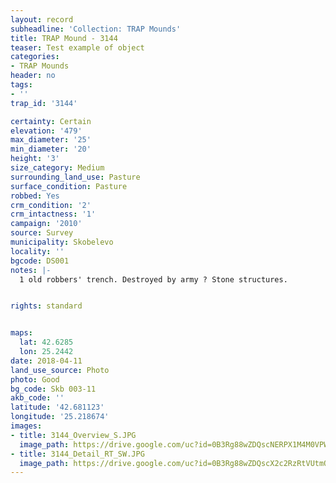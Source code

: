 ```yaml
---
layout: record
subheadline: 'Collection: TRAP Mounds'
title: TRAP Mound - 3144
teaser: Test example of object
categories:
- TRAP Mounds
header: no
tags:
- ''
trap_id: '3144'

certainty: Certain
elevation: '479'
max_diameter: '25'
min_diameter: '20'
height: '3'
size_category: Medium
surrounding_land_use: Pasture
surface_condition: Pasture
robbed: Yes
crm_condition: '2'
crm_intactness: '1'
campaign: '2010'
source: Survey
municipality: Skobelevo
locality: ''
bgcode: DS001
notes: |-
  1 old robbers' trench. Destroyed by army ? Stone structures.


rights: standard


maps:
  lat: 42.6285
  lon: 25.2442
date: 2018-04-11
land_use_source: Photo
photo: Good
bg_code: Skb 003-11
akb_code: ''
latitude: '42.681123'
longitude: '25.218674'
images:
- title: 3144_Overview_S.JPG
  image_path: https://drive.google.com/uc?id=0B3Rg88wZDQscNERPX1M4M0VPWUU
- title: 3144_Detail_RT_SW.JPG
  image_path: https://drive.google.com/uc?id=0B3Rg88wZDQscX2c2RzRtVUtmQnM
---
```

